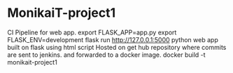 # MonikaiT-project1
CI Pipeline for web app.
export FLASK_APP=app.py
export FLASK_ENV=development
flask run
http://127.0.0.1:5000
python web app built on flask using html script
Hosted on get hub repository where commits are sent to jenkins.
 and forwarded to a docker image.
 docker build -t monikait-project1